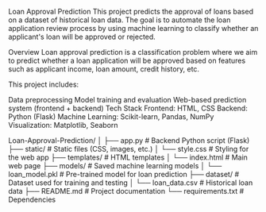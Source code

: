 Loan Approval Prediction
This project predicts the approval of loans based on a dataset of historical loan data. The goal is to automate the loan application review process by using machine learning to classify whether an applicant's loan will be approved or rejected.

Overview
Loan approval prediction is a classification problem where we aim to predict whether a loan application will be approved based on features such as applicant income, loan amount, credit history, etc.

This project includes:

Data preprocessing
Model training and evaluation
Web-based prediction system (frontend + backend)
Tech Stack
Frontend: HTML, CSS
Backend: Python (Flask)
Machine Learning: Scikit-learn, Pandas, NumPy
Visualization: Matplotlib, Seaborn



Loan-Approval-Prediction/
│
├── app.py                    # Backend Python script (Flask)
├── static/                   # Static files (CSS, images, etc.)
│   └── style.css             # Styling for the web app
├── templates/                # HTML templates
│   └── index.html            # Main web page
├── models/                   # Saved machine learning models
│   └── loan_model.pkl        # Pre-trained model for loan prediction
├── dataset/                  # Dataset used for training and testing
│   └── loan_data.csv         # Historical loan data
├── README.md                 # Project documentation
└── requirements.txt          # Dependencies




